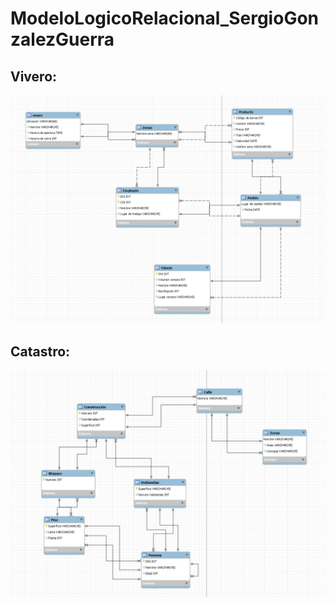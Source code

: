 # ModeloLogicoRelacional_SergioGonzalezGuerra

## Vivero:
![vivero](./imagenes/vivero.JPG)

## Catastro:
![catastro](./imagenes/Catastro.JPG)
